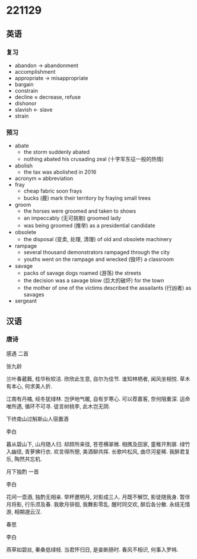 # 221129

## 英语

### 复习

- abandon &rarr; abandonment
- accomplishment
- appropriate &rarr; misappropriate
- bargain
- constrain
- decline &asymp; decrease, refuse
- dishonor
- slavish &larr; slave
- strain

### 预习

- abate
  - the storm suddenly abated
  - nothing abated his crusading zeal (十字军东征一般的热情)
- abolish
  - the tax was abolished in 2016
- acronym &asymp; abbreviation
- fray
  - cheap fabric soon frays
  - bucks (鹿) mark their territory by fraying small trees
- groom
  - the horses were groomed and taken to shows
  - an impeccably (无可挑剔) groomed lady
  - was being groomed (推举) as a presidential candidate
- obsolete
  - the disposal (变卖, 处理, 清理) of old and obsolete machinery
- rampage
  - several thousand demonstrators rampaged through the city
  - youths went on the rampage and wrecked (毁坏) a classroom
- savage
  - packs of savage dogs roamed (游荡) the streets
  - the decision was a savage blow (巨大的破坏) for the town
  - the mother of one of the victims described the assailants (行凶者) as savages
- sergeant

## 汉语

### 唐诗

感遇 二首

张九龄

兰叶春葳蕤, 桂华秋皎洁.
欣欣此生意, 自尔为佳节.
谁知林栖者, 闻风坐相悦.
草木有本心, 何求美人折.

江南有丹橘, 经冬犹绿林.
岂伊地气暖, 自有岁寒心.
可以荐嘉客, 奈何阻重深.
运命唯所遇, 循环不可寻.
徒言树桃李, 此木岂无阴.

下终南山过斛斯山人宿置酒

李白

暮从碧山下, 山月随人归.
却顾所来径, 苍苍横翠微.
相携及田家, 童稚开荆扉.
绿竹入幽径, 青萝拂行衣.
欢言得所憩, 美酒聊共挥.
长歌吟松风, 曲尽河星稀.
我醉君复乐, 陶然共忘机.

月下独酌 一首

李白

花间一壶酒, 独酌无相亲.
举杯邀明月, 对影成三人.
月既不解饮, 影徒随我身.
暂伴月将影, 行乐须及春.
我歌月徘徊, 我舞影零乱.
醒时同交欢, 醉后各分散.
永结无情游, 相期邈云汉. 

春思

李白

燕草如碧丝, 秦桑低绿枝.
当君怀归日, 是妾断肠时.
春风不相识, 何事入罗帏.
